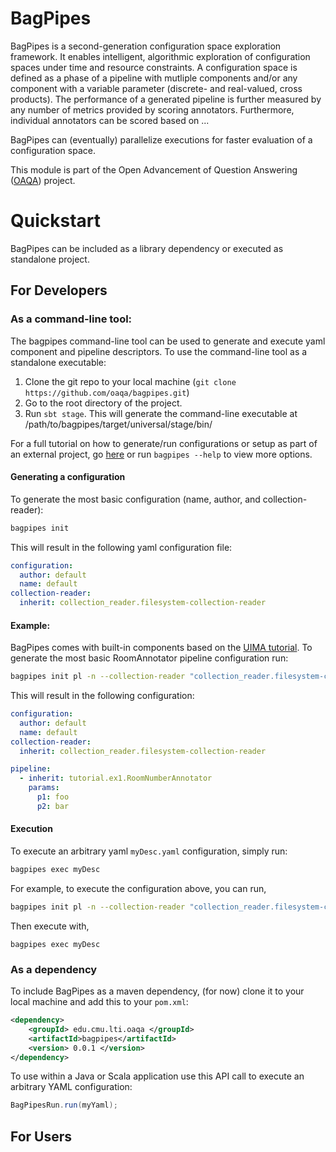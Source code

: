 BagPipes
========

BagPipes is a second-generation configuration space exploration framework.  It
enables intelligent, algorithmic exploration of configuration spaces under time
and resource constraints.  A configuration space is defined as a phase of a
pipeline with mutliple components and/or any component with a variable
parameter (discrete- and real-valued, cross products).  The performance of a
generated pipeline is further measured by any number of metrics provided by
scoring annotators.  Furthermore, individual annotators can be scored based on
<some metrics>...

BagPipes can (eventually) parallelize executions for faster evaluation of a
configuration space.

This module is part of the Open Advancement of Question Answering
([OAQA](https://mu.lti.cs.cmu.edu/trac/oaqa2.0)) project.

# Quickstart
BagPipes can be included as a library dependency or executed as standalone project. 
## For Developers

### As a command-line tool:
The bagpipes command-line tool can be used to generate and execute yaml component and pipeline descriptors. To use the command-line tool as a standalone executable:

1. Clone the git repo to your local machine (`git clone https://github.com/oaqa/bagpipes.git`)
2. Go to the root directory of the project. 
3. Run `sbt stage`. This will generate the command-line executable at /path/to/bagpipes/target/universal/stage/bin/

For a full tutorial on how to generate/run configurations or setup as part of an external project, go [here](https://github.com/oaqa/bagpipes/wiki/Command-Line-HOWTO) or run `bagpipes --help` to view more options. 
#### Generating a configuration
To generate the most basic configuration (name, author, and collection-reader):

```bash
bagpipes init
```

This will result in the following yaml configuration file:

```yaml
configuration:
  author: default
  name: default
collection-reader:
  inherit: collection_reader.filesystem-collection-reader
```
#### Example:
BagPipes comes with built-in components based on the [UIMA tutorial](http://uima.apache.org/downloads/releaseDocs/2.1.0-incubating/docs/html/tutorials_and_users_guides/tutorials_and_users_guides.html). To generate the most basic RoomAnnotator pipeline configuration run:

```bash
bagpipes init pl -n --collection-reader "collection_reader.filesystem-collection-reader" --component "tutorial.ex1.RoomNumberAnnotator" Pp1=foo p2=bar 
``` 

This will result in the following configuration:

```yaml
configuration:
  author: default
  name: default
collection-reader:
  inherit: collection_reader.filesystem-collection-reader

pipeline:
  - inherit: tutorial.ex1.RoomNumberAnnotator
    params:
      p1: foo
      p2: bar
```
#### Execution
To execute an arbitrary yaml `myDesc.yaml` configuration, simply run:

```bash
bagpipes exec myDesc
```

For example, to execute the configuration above, you can run,

```bash 
bagpipes init pl -n --collection-reader "collection_reader.filesystem-collection-reader" --component "tutorial.ex1.RoomNumberAnnotator" Pp1=foo p2=bar > myDesc.yaml
```
Then execute with,

`bagpipes exec myDesc`  

### As a dependency
To include BagPipes as a maven dependency, (for now) clone it to your local machine and add this to your `pom.xml`:

```xml
<dependency>
	<groupId> edu.cmu.lti.oaqa </groupId>
	<artifactId>bagpipes</artifactId>
	<version> 0.0.1 </version>
</dependency>
```

To use within a Java or Scala application use this API call to execute an arbitrary YAML configuration:

```java
BagPipesRun.run(myYaml);
```
## For Users
